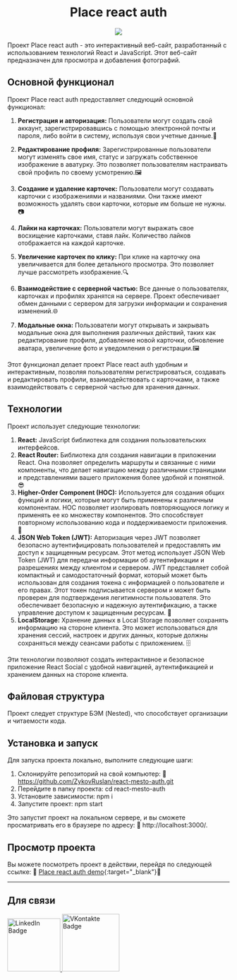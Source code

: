 <h1 align="center">Place react auth</h1>
<p align="center">
  <img src="https://i.postimg.cc/sgsdm58J/2023-09-22-18-13-30.png">
</p>

Проект Place react auth - это интерактивный веб-сайт, разработанный с использованием технологий React и JavaScript. Этот веб-сайт предназначен для просмотра и добавления фотографий. 

## Основной функционал

Проект Place react auth предоставляет следующий основной функционал:

1. **Регистрация и авторизация:** Пользователи могут создать свой аккаунт, зарегистрировавшись с помощью электронной почты и пароля, либо войти в систему, используя свои учетные данные.🔐

2. **Редактирование профиля:** Зарегистрированные пользователи могут изменять свое имя, статус и загружать собственное изображение в аватурку. Это позволяет пользователям настраивать свой профиль по своему усмотрению.🖼️

3. **Создание и удаление карточек:** Пользователи могут создавать карточки с изображениями и названиями. Они также имеют возможность удалять свои карточки, которые им больше не нужны.📷

4. **Лайки на карточках:** Пользователи могут выражать свое восхищение карточками, ставя лайк. Количество лайков отображается на каждой карточке.

5. **Увеличение карточек по клику:** При клике на карточку она увеличивается для более детального просмотра. Это позволяет лучше рассмотреть изображение.🔍

6. **Взаимодействие с серверной частью:** Все данные о пользователях, карточках и профилях хранятся на сервере. Проект обеспечивает обмен данными с сервером для загрузки информации и сохранения изменений.🌐

7. **Модальные окна:** Пользователи могут открывать и закрывать модальные окна для выполнения различных действий, таких как редактирование профиля, добавление новой карточки, обновление аватара, увеличение фото и уведомления о регистрации.🖼️

Этот функционал делает проект Place react auth удобным и интерактивным, позволяя пользователям регистрироваться, создавать и редактировать профили, взаимодействовать с карточками, а также взаимодействовать с серверной частью для хранения данных.

## Технологии

Проект использует следующие технологии:

1. **React:** JavaScript библиотека для создания пользовательских интерфейсов.
2. **React Router:** Библиотека для создания навигации в приложении React. Она позволяет определить маршруты и связанные с ними компоненты, что делает навигацию между различными страницами и представлениями вашего приложения более удобной и понятной. 😎
3. **Higher-Order Component (HOC):** Используется для создания общих функций и логики, которые могут быть применены к различным компонентам. HOC позволяет изолировать повторяющуюся логику и применять ее ко множеству компонентов. Это способствует повторному использованию кода и поддерживаемости приложения. 🧩
4. **JSON Web Token (JWT):** Авторизация через JWT позволяет безопасно аутентифицировать пользователей и предоставлять им доступ к защищенным ресурсам. Этот метод использует JSON Web Token (JWT) для передачи информации об аутентификации и разрешениях между клиентом и сервером. JWT представляет собой компактный и самодостаточный формат, который может быть использован для создания токена с информацией о пользователе и его правах. Этот токен подписывается сервером и может быть проверен для подтверждения легитимности пользователя. Это обеспечивает безопасную и надежную аутентификацию, а также управление доступом к защищенным ресурсам. 🔐
5. **LocalStorage:** Хранение данных в Local Storage позволяет сохранять информацию на стороне клиента. Это может использоваться для хранения сессий, настроек и других данных, которые должны сохраняться между сеансами работы с приложением. 🗄️

Эти технологии позволяют создать интерактивное и безопасное приложение React Social с удобной навигацией, аутентификацией и хранением данных на стороне клиента.

## Файловая структура

Проект следует структуре БЭМ (Nested), что способствует организации и читаемости кода.

## Установка и запуск

Для запуска проекта локально, выполните следующие шаги:

1. Склонируйте репозиторий на свой компьютер: 🔗 https://github.com/ZykovRuslan/react-mesto-auth.git
2. Перейдите в папку проекта: cd react-mesto-auth
3. Установите зависимости: npm i
4. Запустите проект: npm start

Это запустит проект на локальном сервере, и вы сможете просматривать его в браузере по адресу: 🔗 http://localhost:3000/.

## Просмотр проекта

Вы можете посмотреть проект в действии, перейдя по следующей ссылке: 🔗 [Place react auth demo](https://zykovruslan.github.io/react-mesto-auth/){:target="_blank"}🌟

---

## Для связи

  <a href="https://linkedin.com/in/ruslan-zykov/">
    <img src="https://img.shields.io/badge/Linkedin-blue?style=for-the-badge&logo=linkedin&logoColor=white" alt="LinkedIn Badge" width="120"/>
  </a>
  <a href="https://vk.com/r_u_sl_i_k">
    <img src="https://img.shields.io/badge/Vkontakte-blue?style=for-the-badge&logo=vk&logoColor=white" alt="VKontakte Badge" width="130"/>
  </a>
